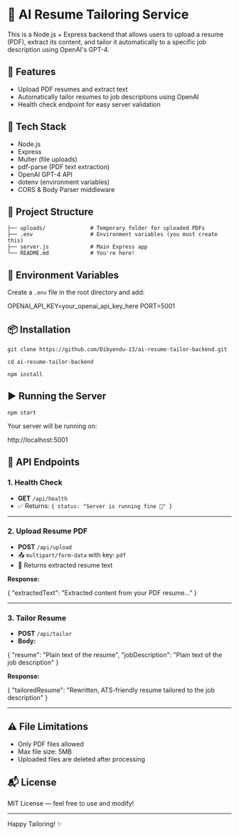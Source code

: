 
# 📄 AI Resume Tailoring Service

This is a Node.js + Express backend that allows users to upload a resume (PDF), extract its content, and tailor it automatically to a specific job description using OpenAI's GPT-4.

## 🔧 Features

- Upload PDF resumes and extract text
- Automatically tailor resumes to job descriptions using OpenAI
- Health check endpoint for easy server validation

## 🚀 Tech Stack

- Node.js
- Express
- Multer (file uploads)
- pdf-parse (PDF text extraction)
- OpenAI GPT-4 API
- dotenv (environment variables)
- CORS & Body Parser middleware

## 📁 Project Structure

```
├── uploads/              # Temporary folder for uploaded PDFs
├── .env                  # Environment variables (you must create this)
├── server.js             # Main Express app
└── README.md             # You're here!

```

## 🔐 Environment Variables

Create a `.env` file in the root directory and add:

OPENAI_API_KEY=your_openai_api_key_here
PORT=5001

## 📦 Installation

```
git clone https://github.com/Dibyendu-13/ai-resume-tailor-backend.git
```
```
cd ai-resume-tailor-backend
```
```
npm install
```


## ▶️ Running the Server

```
npm start
```
Your server will be running on: 

http://localhost:5001

## 📡 API Endpoints

### 1. Health Check

- **GET** `/api/health`
- ✅ Returns: `{ status: "Server is running fine 🚀" }`

---

### 2. Upload Resume PDF

- **POST** `/api/upload`
- 📤 `multipart/form-data` with key: `pdf`
- 📄 Returns extracted resume text

**Response:**

{
  "extractedText": "Extracted content from your PDF resume..."
}

---

### 3. Tailor Resume

- **POST** `/api/tailor`
- **Body:**

{
  "resume": "Plain text of the resume",
  "jobDescription": "Plain text of the job description"
}

**Response:**

{
  "tailoredResume": "Rewritten, ATS-friendly resume tailored to the job description"
}

---

## ⚠️ File Limitations

- Only PDF files allowed
- Max file size: 5MB
- Uploaded files are deleted after processing

## 📬 License

MIT License — feel free to use and modify!

---

Happy Tailoring! ✨
